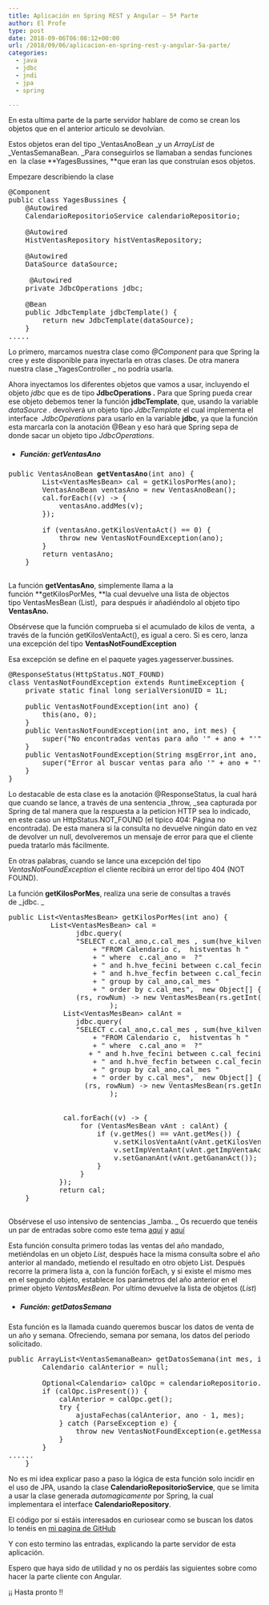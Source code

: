 ```yaml
---
title: Aplicación en Spring REST y Angular – 5ª Parte
author: El Profe
type: post
date: 2018-09-06T06:08:12+00:00
url: /2018/09/06/aplicacion-en-spring-rest-y-angular-5a-parte/
categories:
  - java
  - jdbc
  - jndi
  - jpa
  - spring

---
```

En esta ultima parte de la parte servidor hablare de como se crean los objetos que en el anterior articulo se devolvían.

Estos objetos eran del tipo _VentasAnoBean _y un _ArrayList_ de _VentasSemanaBean. _Para conseguirlos se llamaban a sendas funciones en  la clase **YagesBussines, **que eran las que construían esos objetos.

Empezare describiendo la clase

<pre>@Component
public class YagesBussines {  
    @Autowired
    CalendarioRepositorioService calendarioRepositorio;

    @Autowired
    HistVentasRepository histVentasRepository;

    @Autowired
    DataSource dataSource;        
  
     @Autowired
    private JdbcOperations jdbc;

    @Bean
    public JdbcTemplate jdbcTemplate() {
        return new JdbcTemplate(dataSource);
    }
.....</pre>

Lo primero, marcamos nuestra clase como _@Component_ para que Spring la cree y este disponible para inyectarla en otras clases. De otra manera nuestra clase _YagesController _ no podría usarla.

Ahora inyectamos los diferentes objetos que vamos a usar, incluyendo el objeto _jdbc_ que es de tipo **JdbcOperations .** Para que Spring pueda crear ese objeto debemos tener la función **jdbcTemplate**, que, usando la variable  _dataSource ._ devolverá un objeto tipo _JdbcTemplate_ el cual implementa el interface  _JdbcOperations_ para usarlo en la variable **jdbc**, ya que la función esta marcarla con la anotación @Bean y eso hará que Spring sepa de donde sacar un objeto tipo _JdbcOperations_.

  * ##### Función: getVentasAno

<pre>public VentasAnoBean <strong>getVentasAno</strong>(int ano) {
        List&lt;VentasMesBean&gt; cal = getKilosPorMes(ano);
        VentasAnoBean ventasAno = new VentasAnoBean();
        cal.forEach((v) -&gt; {
            ventasAno.addMes(v);
        });
       
        if (ventasAno.getKilosVentaAct() == 0) {
            throw new VentasNotFoundException(ano);
        }
        return ventasAno;
    }
    
</pre>

La función **getVentasAno**, simplemente llama a la función **getKilosPorMes, **la cual devuelve una lista de objectos tipo VentasMesBean (List<VentasMesBean>),  para después ir añadiéndolo al objeto tipo **VentasAno.**

Obsérvese que la función comprueba si el acumulado de kilos de venta,  a través de la función getKilosVentaAct(), es igual a cero. Si es cero, lanza una excepción del tipo **VentasNotFoundException**

Esa excepción se define en el paquete yages.yagesserver.bussines.

<pre>@ResponseStatus(HttpStatus.NOT_FOUND)
class VentasNotFoundException extends RuntimeException {
	private static final long serialVersionUID = 1L;

	public VentasNotFoundException(int ano) {
		this(ano, 0);
	}
	public VentasNotFoundException(int ano, int mes) {
		super("No encontradas ventas para año '" + ano + "'"+ (mes&gt;0?" y Mes: "+mes:""));
	}
	public VentasNotFoundException(String msgError,int ano, int mes) {
		super("Error al buscar ventas para año '" + ano + "'"+ (mes&gt;0?" y Mes: "+mes:"")+" \n Error: "+msgError);
	}
}</pre>

Lo destacable de esta clase es la anotación @ResponseStatus, la cual hará que cuando se lance, a través de una sentencia _throw, _sea capturada por Spring de tal manera que la respuesta a la peticion HTTP sea lo indicado, en este caso un HttpStatus.NOT_FOUND (el tipico 404: Página no encontrada). De esta manera si la consulta no devuelve ningún dato en vez de devolver un null, devolveremos un mensaje de error para que el cliente pueda tratarlo más fácilmente.

En otras palabras, cuando se lance una excepción del tipo _VentasNotFoundException_ el cliente recibirá un error del tipo 404 (NOT FOUND).

La función **getKilosPorMes**, realiza una serie de consultas a través de _jdbc. _

<pre>public List&lt;VentasMesBean&gt; getKilosPorMes(int ano) {                  
          List&lt;VentasMesBean&gt; cal =
                jdbc.query(
                "SELECT c.cal_ano,c.cal_mes , sum(hve_kilven) as kilosVenta,sum(hve_impven) as impVenta,sum(hve_impgan) as impGanancia "
                    + "FROM Calendario c,  histventas h "
                    + " where  c.cal_ano =  ?" 
                    + " and h.hve_fecini between c.cal_fecini and c.cal_fecfin "
                    + " and h.hve_fecfin between c.cal_fecini and c.cal_fecfin "
                    + " group by cal_ano,cal_mes "
                    + " order by c.cal_mes",  new Object[] { ano },
                (rs, rowNum) -&gt; new VentasMesBean(rs.getInt("cal_ano"),rs.getInt("cal_mes"),rs.getDouble("kilosVenta"),rs.getDouble("impVenta"),rs.getDouble("impGanancia"))
                        );
             List&lt;VentasMesBean&gt; calAnt =
                jdbc.query(
                "SELECT c.cal_ano,c.cal_mes , sum(hve_kilven) as kilosVenta,sum(hve_impven) as impVenta,sum(hve_impgan) as impGanancia "
                    + "FROM Calendario c,  histventas h "
                    + " where  c.cal_ano =  ?" 
                   + " and h.hve_fecini between c.cal_fecini and c.cal_fecfin "
                    + " and h.hve_fecfin between c.cal_fecini and c.cal_fecfin "
                    + " group by cal_ano,cal_mes "
                    + " order by c.cal_mes",  new Object[] { ano - 1},
                  (rs, rowNum) -&gt; new VentasMesBean(rs.getInt("cal_ano"),rs.getInt("cal_mes"),rs.getDouble("kilosVenta"),rs.getDouble("impVenta"),rs.getDouble("impGanancia"))
                        );
            
            
             cal.forEach((v) -&gt; {
                 for (VentasMesBean vAnt : calAnt) {
                     if (v.getMes() == vAnt.getMes()) {
                         v.setKilosVentaAnt(vAnt.getKilosVentaAct());
                         v.setImpVentaAnt(vAnt.getImpVentaAct());
                         v.setGananAnt(vAnt.getGananAct());
                     }
                 }
            });
            return cal; 
    }

</pre>

Obsérvese el uso intensivo de sentencias _lamba. _ Os recuerdo que tenéis un par de entradas sobre como este tema <a href="http://www.profesor-p.com/2018/08/23/usando-lambdas/" target="_blank" rel="noopener">aquí</a> y <a href="http://www.profesor-p.com/2018/09/04/expresiones-lamba-en-spring-jdbc-data-mejorando-la-explicacion/" target="_blank" rel="noopener">aquí</a>

Esta función consulta primero todas las ventas del año mandado, metiéndolas en un objeto _List<VentasMesBean>_, después hace la misma consulta sobre el año anterior al mandado, metiendo el resultado en otro objeto List<VentasMesBean>. Después recorre la primera lista a, con la función forEach, y si existe el mismo mes en el segundo objeto, establece los parámetros del año anterior en el primer objeto _VentasMesBean._ Por ultimo devuelve la lista de objetos (_List<VentasMesBean>_)

  * ##### Función: getDatosSemana

Esta función es la llamada cuando queremos buscar los datos de venta de un año y semana. Ofreciendo, semana por semana, los datos del periodo solicitado.

<pre>public ArrayList&lt;VentasSemanaBean&gt; getDatosSemana(int mes, int ano) {
        Calendario calAnterior = null;
        
        Optional&lt;Calendario&gt; calOpc = calendarioRepositorio.getCalendario(new CalendarioKey(mes, ano - 1));
        if (calOpc.isPresent()) {
            calAnterior = calOpc.get();
            try {
                ajustaFechas(calAnterior, ano - 1, mes);
            } catch (ParseException e) {
                throw new VentasNotFoundException(e.getMessage(), ano, mes);
            }
        }
......
    }</pre>

No es mi idea explicar paso a paso la lógica de esta función solo incidir en el uso de JPA, usando la clase **CalendarioRepositorioService**, que se limita a usar la clase generada _automagicamente_ por Spring, la cual   implementara el interface **CalendarioRepository**.

El código por si estáis interesados en curiosear como se buscan los datos lo tenéis en <a href="https://github.com/chuchip/yagesserver" target="_blank" rel="noopener">mi pagina de GitHub</a>

Y con esto termino las entradas, explicando la parte servidor de esta aplicación.

Espero que haya sido de utilidad y no os perdáis las siguientes sobre como hacer la parte cliente con Angular.

¡¡ Hasta pronto !!